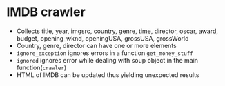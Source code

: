 # IMDB crawler
- Collects title, year, imgsrc, country, genre, time, director, oscar, award, budget, opening_wknd, openingUSA, grossUSA, grossWorld
- Country, genre, director can have one or more elements
- `ignore_exception` ignores errors in a function `get_money_stuff`
- `ignored` ignores error while dealing with soup object in the main function(`crawler`)
- HTML of IMDB can be updated thus yielding unexpected results
